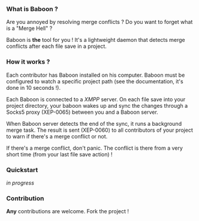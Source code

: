### What is Baboon ?

Are you annoyed by resolving merge conflicts ? Do you want to forget what is a
"Merge Hell" ?

Baboon is **the** tool for you ! It's a lightweight daemon that detects merge
conflicts after each file save in a project.

### How it works ?
Each contributor has Baboon installed on his computer. Baboon must be
configured to watch a specific project path (see the documentation, it's done
in 10 seconds !).

Each Baboon is connected to a *XMPP* server. On each file save into your
project directory, your baboon wakes up and sync the changes through a Socks5
proxy (XEP-0065) between you and a Baboon server.

When Baboon server detects the end of the sync, it runs a background merge
task. The result is sent (XEP-0060) to all contributors of your project to warn
if there's a merge conflict or not.

If there's a merge conflict, don't panic. The conflict is there from a very
short time (from your last file save action) !

### Quickstart
*in progress*

### Contribution
**Any** contributions are welcome. Fork the project !

